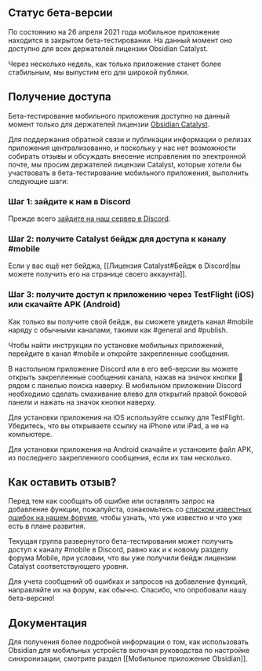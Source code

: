 ## Статус бета-версии

По состоянию на 26 апреля 2021 года мобильное приложение находится в закрытом бета-тестировании. На данный момент оно доступно для всех держателей лицензии Obsidian Catalyst.

Через несколько недель, как только приложение станет более стабильным, мы выпустим его для широкой публики.

## Получение доступа

Бета-тестирование мобильного приложения доступно на данный момент только для держателей лицензии [Obsidian Catalyst](https://obsidian.md/pricing).

Для поддержания обратной связи и публикации информации о релизах приложения централизованно, и поскольку у нас нет возможности собирать отзывы и обсуждать внесение исправления по электронной почте, мы просим держателей лицензии Catalyst, которые хотели бы участвовать в бета-тестирование мобильного приложения, выполнить следующие шаги:

### Шаг 1: зайдите к нам в Discord
Прежде всего [зайдите на наш сервер в Discord](https://discord.gg/veuWUTm).

### Шаг 2: получите Catalyst бейдж для доступа к каналу \#mobile
Если у вас ещё нет бейджа, [[Лицензия Catalyst#Бейдж в Discord|вы можете получить его на странице своего аккаунта]].

### Шаг 3: получите доступ к приложению через TestFlight (iOS) или скачайте APK (Android)

Как только вы получите свой бейдж, вы сможете увидеть канал \#mobile наряду с обычными каналами, такими как \#general and \#publish.

Чтобы найти инструкции по установке мобильных приложений, перейдите в канал \#mobile и откройте закрепленные сообщения.

В настольном приложение Discord или в его веб-версии вы можете открыть закрепленные сообщения канала, нажав на значок кнопки 📌 рядом с панелью поиска наверху. В мобильном приложении Discord необходимо сделать смахивание влево для открытий правой боковой панели и нажать на значок кнопки наверху.

Для установки приложения на iOS используйте ссылку для TestFlight. Убедитесь, что вы открываете ссылку на iPhone или iPad, а не на компьютере.

Для установки приложения на Android скачайте и установите файл APK, из последнего закрепленного сообщения, если их там несколько.

## Как оставить отзыв?

Перед тем как сообщать об ошибке или оставлять запрос на добавление функции, пожалуйста, ознакомьтесь со [списком известных ошибок на нашем форуме](https://forum.obsidian.md/t/list-of-known-issues/14286), чтобы узнать, что уже известно и что уже есть в плане развития.

Текущая группа развернутого бета-тестирования может получить доступ к каналу \#mobile в Discord, равно как и к новому разделу форума Mobile, при условии, что вы уже получили бейдж лицензии Catalyst соответствующего уровня.

Для учета сообщений об ошибках и запросов на добавление функций, направляйте их на форум, как обычно. Спасибо, что опробовали нашу бета-версию!

## Документация

Для получения более подробной информации о том, как использовать Obsidian для мобильных устройств включая руководства по настройке синхронизации, смотрите раздел [[Мобильное приложение Obsidian]].